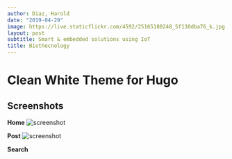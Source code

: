 ```yaml
---
author: Diaz, Harold
date: "2019-04-29"
image: https://live.staticflickr.com/4592/25165180248_5f130dba76_k.jpg
layout: post
subtitle: Smart & embedded solutions using IoT
title: Biothecnology
---
```


# Clean White Theme for Hugo



## Screenshots

**Home**
![screenshot](/img/fullscreenshot.png)

**Post**
![screenshot](/img/post.png)

**Search**


